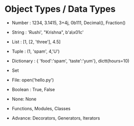 # Object Types / Data Types

- Number : 1234, 3.1415, 3+4j, 0b111, Decimal(), Fraction()

-   String : 'Rushi', "Krishna", b'a\x01c'

- List : [1, [2, 'three'], 4.5]

-   Tuple : (1, 'spam', 4,'U')

- Dictionary : { 'food':'spam', 'taste':'yum'}, dictt(hours=10)

- Set

- File: open('hello.py')

- Boolean : True, False

- None: None

- Functions, Modules, Classes

- Advance: Decorators, Generators, Iterators